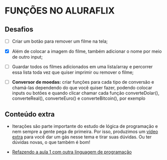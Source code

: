 # **FUNÇÕES NO ALURAFLIX**

## **Desafios**

- [ ] Criar um botão para remover um filme na tela;

- [x] Além de colocar a imagem do filme, também adicionar o nome por meio de outro input;

- [ ] Guardar todos os filmes adicionados em uma lista/array e percorrer essa lista toda vez que quiser imprimir ou remover o filme;

- [ ] **Conversor de moedas:** criar funções para cada tipo de conversão e chamá-las dependendo do que você quiser fazer, podendo colocar inputs ou botões e quando clicar chamar cada função converteDolar(), converteReal(), converteEuro() e converteBitcoin(), por exemplo

## **Conteúdo extra**

- Iterações são parte importante do estudo de lógica de programação e nem sempre a gente pega de primeira. Por isso, produzimos um [vídeo extra](https://www.youtube.com/watch?v=c8Zac9hWbs8) para você dar um gás nesse tema e tirar suas dúvidas. Ou ter dúvidas novas, o que também é bom!

- [Refazendo a aula 1 com outra linguagem de programação](https://www.youtube.com/watch?v=DsFb24TgJ0c)